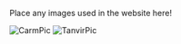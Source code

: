 Place any images used in the website here!





![CarmPic](https://user-images.githubusercontent.com/80227452/144958126-fe53575e-3b00-49ec-91cc-9de05162cc61.jpg)
![TanvirPic](https://user-images.githubusercontent.com/80227452/144958415-2a94d27b-5e42-40c6-82a1-0bf0822b8b11.jpg)

